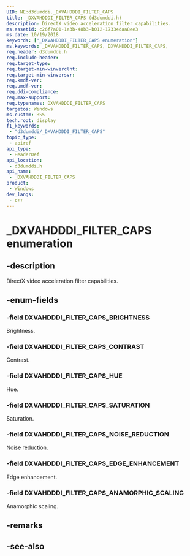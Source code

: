 ```yaml
---
UID: NE:d3dumddi._DXVAHDDDI_FILTER_CAPS
title: _DXVAHDDDI_FILTER_CAPS (d3dumddi.h)
description: DirectX video acceleration filter capabilities.
ms.assetid: c26f7a01-1e3b-48b3-b012-17334daa8ee3
ms.date: 10/19/2018
keywords: ["_DXVAHDDDI_FILTER_CAPS enumeration"]
ms.keywords: _DXVAHDDDI_FILTER_CAPS, DXVAHDDDI_FILTER_CAPS,
req.header: d3dumddi.h
req.include-header: 
req.target-type: 
req.target-min-winverclnt: 
req.target-min-winversvr: 
req.kmdf-ver: 
req.umdf-ver: 
req.ddi-compliance: 
req.max-support: 
req.typenames: DXVAHDDDI_FILTER_CAPS
targetos: Windows
ms.custom: RS5
tech.root: display
f1_keywords:
 - "d3dumddi/_DXVAHDDDI_FILTER_CAPS"
topic_type:
 - apiref
api_type:
 - HeaderDef
api_location:
 - d3dumddi.h
api_name:
 - _DXVAHDDDI_FILTER_CAPS
product:
 - Windows
dev_langs:
 - c++
---
```


# _DXVAHDDDI_FILTER_CAPS enumeration

## -description

DirectX video acceleration filter capabilities.

## -enum-fields

### -field DXVAHDDDI_FILTER_CAPS_BRIGHTNESS

Brightness.

### -field DXVAHDDDI_FILTER_CAPS_CONTRAST

Contrast.

### -field DXVAHDDDI_FILTER_CAPS_HUE

Hue.

### -field DXVAHDDDI_FILTER_CAPS_SATURATION

Saturation.

### -field DXVAHDDDI_FILTER_CAPS_NOISE_REDUCTION

Noise reduction.

### -field DXVAHDDDI_FILTER_CAPS_EDGE_ENHANCEMENT

Edge enhancement.

### -field DXVAHDDDI_FILTER_CAPS_ANAMORPHIC_SCALING

Anamorphic scaling.

## -remarks

## -see-also

